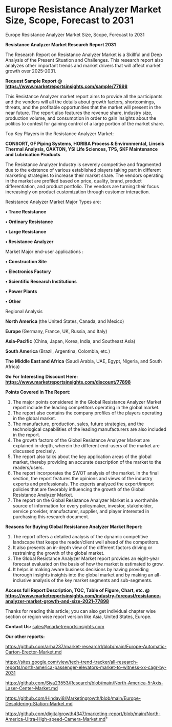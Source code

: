 # Europe Resistance Analyzer Market Size, Scope, Forecast to 2031
Europe Resistance Analyzer Market Size, Scope, Forecast to 2031

<strong>Resistance Analyzer Market Research Report 2031</strong>

The Research Report on Resistance Analyzer Market is a Skillful and Deep Analysis of the Present Situation and Challenges. This research report also analyzes other important trends and market drivers that will affect market growth over 2025-2031.

<strong>Request Sample Report @ <a href=https://www.marketreportsinsights.com/sample/77898>https://www.marketreportsinsights.com/sample/77898</a></strong>

This Resistance Analyzer market report aims to provide all the participants and the vendors will all the details about growth factors, shortcomings, threats, and the profitable opportunities that the market will present in the near future. The report also features the revenue share, industry size, production volume, and consumption in order to gain insights about the politics to contest for gaining control of a large portion of the market share.

Top Key Players in the Resistance Analyzer Market:

<strong>CONSORT, GF Piping Systems, HORIBA Process & Environmental, Linseis Thermal Analysis, OAKTON, YSI Life Sciences, TPS, SKF Maintenance and Lubrication Products</strong>

The Resistance Analyzer Industry is severely competitive and fragmented due to the existence of various established players taking part in different marketing strategies to increase their market share. The vendors operating in the market are profiled based on price, quality, brand, product differentiation, and product portfolio. The vendors are turning their focus increasingly on product customization through customer interaction.

Resistance Analyzer Market Major Types are:

<strong>• Trace Resistance

• Ordinary Resistance

• Large Resistance

• Resistance Analyzer</strong>

Market Major end-user applications :

<strong>• Construction Site

• Electronics Factory

• Scientific Research Institutions

• Power Plants

• Other</strong>

Regional Analysis

</u><strong><b>North America</b></strong> (the United States, Canada, and Mexico)

<strong><b>Europe </b></strong>(Germany, France, UK, Russia, and Italy)

<strong><b>Asia-Pacific</b></strong> (China, Japan, Korea, India, and Southeast Asia)

<strong><b>South America</b></strong> (Brazil, Argentina, Colombia, etc.)

<strong><b>The Middle East and Africa</b></strong> (Saudi Arabia, UAE, Egypt, Nigeria, and South Africa)

<strong>Go For Interesting Discount Here: <a href=https://www.marketreportsinsights.com/discount/77898>https://www.marketreportsinsights.com/discount/77898</a></strong>

<strong>Points Covered in The Report:</strong>
<ol>
  <li>The major points considered in the Global Resistance Analyzer Market report include the leading competitors operating in the global market.</li>
  <li>The report also contains the company profiles of the players operating in the global market.</li>
  <li>The manufacture, production, sales, future strategies, and the technological capabilities of the leading manufacturers are also included in the report.</li>
  <li>The growth factors of the Global Resistance Analyzer Market are explained in-depth, wherein the different end-users of the market are discussed precisely.</li>
  <li>The report also talks about the key application areas of the global market, thereby providing an accurate description of the market to the readers/users.</li>
  <li>The report incorporates the SWOT analysis of the market. In the final section, the report features the opinions and views of the industry experts and professionals. The experts analyzed the export/import policies that are favorably influencing the growth of the Global Resistance Analyzer Market.</li>
  <li>The report on the Global Resistance Analyzer Market is a worthwhile source of information for every policymaker, investor, stakeholder, service provider, manufacturer, supplier, and player interested in purchasing this research document.</li>
</ol>
<strong>Reasons for Buying Global Resistance Analyzer Market Report:</strong>

<ol>
  <li>The report offers a detailed analysis of the dynamic competitive landscape that keeps the reader/client well ahead of the competitors.</li>
  <li>It also presents an in-depth view of the different factors driving or restraining the growth of the global market.</li>
  <li>The Global Resistance Analyzer Market report provides an eight-year forecast evaluated on the basis of how the market is estimated to grow.</li>
  <li>It helps in making aware business decisions by having providing thorough insights insights into the global market and by making an all-inclusive analysis of the key market segments and sub-segments.</li>
</ol>
<strong>Access full Report Description, TOC, Table of Figure, Chart, etc. @ <a href=https://www.marketreportsinsights.com/industry-forecast/resistance-analyzer-market-growth-and-size-2021-77898>https://www.marketreportsinsights.com/industry-forecast/resistance-analyzer-market-growth-and-size-2021-77898</a></strong>


Thanks for reading this article; you can also get individual chapter wise section or region wise report version like Asia, United States, Europe.

<strong>Contact Us:</strong>
sales@marketreportsinsights.com

<strong>Our other reports:</strong>

<a href=https://github.com/arha237/market-research1/blob/main/Europe-Automatic-Carton-Erector-Market.md>https://github.com/arha237/market-research1/blob/main/Europe-Automatic-Carton-Erector-Market.md</a>

<a href=https://sites.google.com/view/tech-trend-tracker/all-research-reports/north-america-passenger-elevators-market-to-witness-xx-cagr-by-2031>https://sites.google.com/view/tech-trend-tracker/all-research-reports/north-america-passenger-elevators-market-to-witness-xx-cagr-by-2031</a>

<a href=https://github.com/Siya23553/Research/blob/main/North-America-5-Axis-Laser-Center-Market.md>https://github.com/Siya23553/Research/blob/main/North-America-5-Axis-Laser-Center-Market.md</a>

<a href=https://github.com/Hindavi8/Marketingrowth/blob/main/Europe-Desoldering-Station-Market.md>https://github.com/Hindavi8/Marketingrowth/blob/main/Europe-Desoldering-Station-Market.md</a>

<a href=https://github.com/digitalgrowth4347/marketing-report/blob/main/North-America-Ultra-High-speed-Camera-Market.md>https://github.com/digitalgrowth4347/marketing-report/blob/main/North-America-Ultra-High-speed-Camera-Market.md</a>"
